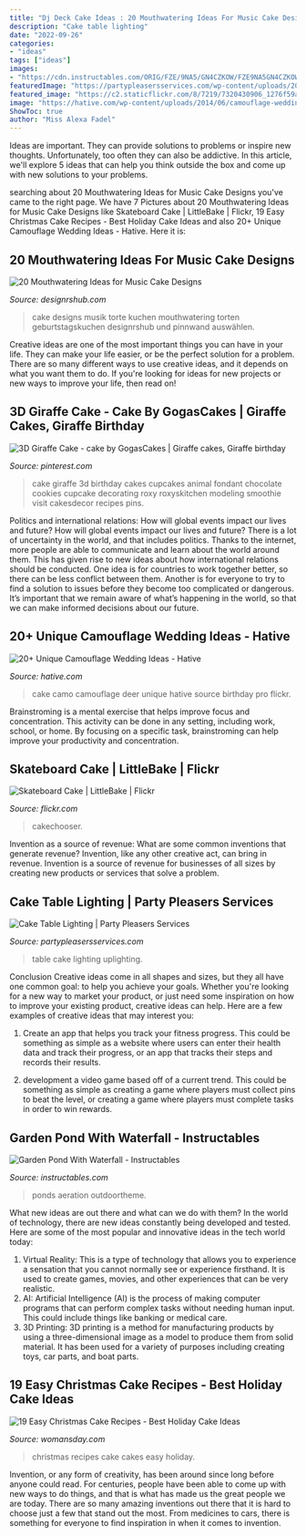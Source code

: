 ```yaml
---
title: "Dj Deck Cake Ideas : 20 Mouthwatering Ideas For Music Cake Designs"
description: "Cake table lighting"
date: "2022-09-26"
categories:
- "ideas"
tags: ["ideas"]
images:
- "https://cdn.instructables.com/ORIG/FZE/9NA5/GN4CZKOW/FZE9NA5GN4CZKOW.jpg?frame=1"
featuredImage: "https://partypleasersservices.com/wp-content/uploads/2011/10/Manor-House-Banquet-Conference-Center-uplighting-cake-table-lighting-CJ-Photography-26.jpg"
featured_image: "https://c2.staticflickr.com/8/7219/7320430906_1276f59a46_z.jpg"
image: "https://hative.com/wp-content/uploads/2014/06/camouflage-wedding-ideas/8-camouflage-wedding-cake.jpg"
ShowToc: true
author: "Miss Alexa Fadel"
---
```



Ideas are important. They can provide solutions to problems or inspire new thoughts. Unfortunately, too often they can also be addictive. In this article, we'll explore 5 ideas that can help you think outside the box and come up with new solutions to your problems.

	

		
searching about 20 Mouthwatering Ideas for Music Cake Designs you've came to the right page. We have 7 Pictures about 20 Mouthwatering Ideas for Music Cake Designs like Skateboard Cake | LittleBake | Flickr, 19 Easy Christmas Cake Recipes - Best Holiday Cake Ideas and also 20+ Unique Camouflage Wedding Ideas - Hative. Here it is:
		
    
## 20 Mouthwatering Ideas For Music Cake Designs

<img loading=lazy src="https://designrshub-designrshub.netdna-ssl.com/wp-content/uploads/2013/03/music-cake-designs-05.jpg" onerror="this.onerror=null;this.src='https://tse2.mm.bing.net/th?id=OIP.Qavm2ViMyoHANxFuD0dy9QHaI9&amp;pid=15.1';" alt="20 Mouthwatering Ideas for Music Cake Designs">

_Source: designrshub.com_

>cake designs musik torte kuchen mouthwatering torten geburtstagskuchen designrshub und pinnwand auswählen. 

	

Creative ideas are one of the most important things you can have in your life. They can make your life easier, or be the perfect solution for a problem. There are so many different ways to use creative ideas, and it depends on what you want them to do. If you're looking for ideas for new projects or new ways to improve your life, then read on!

    
## 3D Giraffe Cake - Cake By GogasCakes | Giraffe Cakes, Giraffe Birthday

<img loading=lazy src="https://i.pinimg.com/736x/fe/e1/1d/fee11d998de73dc75c68612e70e838a6.jpg" onerror="this.onerror=null;this.src='https://tse2.mm.bing.net/th?id=OIP.4PrYSo8yeVDw3Vbm--uYBQHaJ4&amp;pid=15.1';" alt="3D Giraffe Cake - cake by GogasCakes | Giraffe cakes, Giraffe birthday">

_Source: pinterest.com_

>cake giraffe 3d birthday cakes cupcakes animal fondant chocolate cookies cupcake decorating roxy roxyskitchen modeling smoothie visit cakesdecor recipes pins. 

	

Politics and international relations: How will global events impact our lives and future?
How will global events impact our lives and future? There is a lot of uncertainty in the world, and that includes politics. Thanks to the internet, more people are able to communicate and learn about the world around them. This has given rise to new ideas about how international relations should be conducted. 
One idea is for countries to work together better, so there can be less conflict between them. Another is for everyone to try to find a solution to issues before they become too complicated or dangerous. It’s important that we remain aware of what’s happening in the world, so that we can make informed decisions about our future.

    
## 20+ Unique Camouflage Wedding Ideas - Hative

<img loading=lazy src="https://hative.com/wp-content/uploads/2014/06/camouflage-wedding-ideas/8-camouflage-wedding-cake.jpg" onerror="this.onerror=null;this.src='https://tse4.mm.bing.net/th?id=OIP.v4Y4mynHX6_kdRhzmVmojAHaJV&amp;pid=15.1';" alt="20+ Unique Camouflage Wedding Ideas - Hative">

_Source: hative.com_

>cake camo camouflage deer unique hative source birthday pro flickr. 

	

Brainstroming is a mental exercise that helps improve focus and concentration. This activity can be done in any setting, including work, school, or home. By focusing on a specific task, brainstroming can help improve your productivity and concentration.

    
## Skateboard Cake | LittleBake | Flickr

<img loading=lazy src="https://c2.staticflickr.com/8/7219/7320430906_1276f59a46_z.jpg" onerror="this.onerror=null;this.src='https://tse4.mm.bing.net/th?id=OIP.7HG_DeFn84GCj69jExrU5wHaHa&amp;pid=15.1';" alt="Skateboard Cake | LittleBake | Flickr">

_Source: flickr.com_

>cakechooser. 

	

Invention as a source of revenue: What are some common inventions that generate revenue?
Invention, like any other creative act, can bring in revenue. Invention is a source of revenue for businesses of all sizes by creating new products or services that solve a problem.

    
## Cake Table Lighting | Party Pleasers Services

<img loading=lazy src="https://partypleasersservices.com/wp-content/uploads/2011/10/Manor-House-Banquet-Conference-Center-uplighting-cake-table-lighting-CJ-Photography-26.jpg" onerror="this.onerror=null;this.src='https://tse1.mm.bing.net/th?id=OIP.jlsa-Nv7XhOoxLdyAD14sQHaE7&amp;pid=15.1';" alt="Cake Table Lighting | Party Pleasers Services">

_Source: partypleasersservices.com_

>table cake lighting uplighting. 

	

Conclusion
Creative ideas come in all shapes and sizes, but they all have one common goal: to help you achieve your goals. Whether you're looking for a new way to market your product, or just need some inspiration on how to improve your existing product, creative ideas can help. Here are a few examples of creative ideas that may interest you: 
1. Create an app that helps you track your fitness progress. This could be something as simple as a website where users can enter their health data and track their progress, or an app that tracks their steps and records their results.

2. development a video game based off of a current trend. This could be something as simple as creating a game where players must collect pins to beat the level, or creating a game where players must complete tasks in order to win rewards.


    
## Garden Pond With Waterfall - Instructables

<img loading=lazy src="https://cdn.instructables.com/ORIG/FZE/9NA5/GN4CZKOW/FZE9NA5GN4CZKOW.jpg?frame=1" onerror="this.onerror=null;this.src='https://tse3.mm.bing.net/th?id=OIP.OVRKb_LnpwvubMZS1j6aowHaJ4&amp;pid=15.1';" alt="Garden Pond With Waterfall - Instructables">

_Source: instructables.com_

>ponds aeration outdoortheme. 

	

What new ideas are out there and what can we do with them?
In the world of technology, there are new ideas constantly being developed and tested. Here are some of the most popular and innovative ideas in the tech world today: 
1. Virtual Reality: This is a type of technology that allows you to experience a sensation that you cannot normally see or experience firsthand. It is used to create games, movies, and other experiences that can be very realistic. 
2. AI: Artificial Intelligence (AI) is the process of making computer programs that can perform complex tasks without needing human input. This could include things like banking or medical care. 
3. 3D Printing: 3D printing is a method for manufacturing products by using a three-dimensional image as a model to produce them from solid material. It has been used for a variety of purposes including creating toys, car parts, and boat parts.

    
## 19 Easy Christmas Cake Recipes - Best Holiday Cake Ideas

<img loading=lazy src="https://hips.hearstapps.com/wdy.h-cdn.co/assets/16/32/2048x1024/landscape-1470950406-picmonkey-collage-45.jpg?resize=1200:*" onerror="this.onerror=null;this.src='https://tse4.mm.bing.net/th?id=OIP.BxUzFk6vw_lkjWEPZ7YylgHaDt&amp;pid=15.1';" alt="19 Easy Christmas Cake Recipes - Best Holiday Cake Ideas">

_Source: womansday.com_

>christmas recipes cake cakes easy holiday. 

	

Invention, or any form of creativity, has been around since long before anyone could read. For centuries, people have been able to come up with new ways to do things, and that is what has made us the great people we are today. There are so many amazing inventions out there that it is hard to choose just a few that stand out the most. From medicines to cars, there is something for everyone to find inspiration in when it comes to invention.

